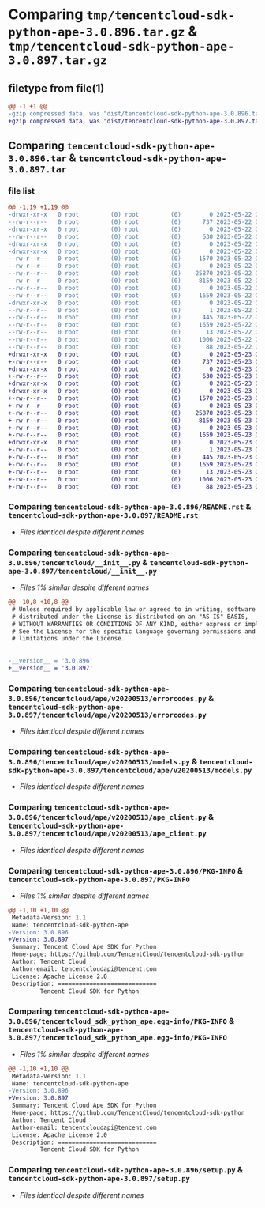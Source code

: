 # Comparing `tmp/tencentcloud-sdk-python-ape-3.0.896.tar.gz` & `tmp/tencentcloud-sdk-python-ape-3.0.897.tar.gz`

## filetype from file(1)

```diff
@@ -1 +1 @@
-gzip compressed data, was "dist/tencentcloud-sdk-python-ape-3.0.896.tar", last modified: Mon May 22 00:14:09 2023, max compression
+gzip compressed data, was "dist/tencentcloud-sdk-python-ape-3.0.897.tar", last modified: Tue May 23 02:13:21 2023, max compression
```

## Comparing `tencentcloud-sdk-python-ape-3.0.896.tar` & `tencentcloud-sdk-python-ape-3.0.897.tar`

### file list

```diff
@@ -1,19 +1,19 @@
-drwxr-xr-x   0 root         (0) root         (0)        0 2023-05-22 00:14:09.000000 tencentcloud-sdk-python-ape-3.0.896/
--rw-r--r--   0 root         (0) root         (0)      737 2023-05-22 00:14:09.000000 tencentcloud-sdk-python-ape-3.0.896/README.rst
-drwxr-xr-x   0 root         (0) root         (0)        0 2023-05-22 00:14:09.000000 tencentcloud-sdk-python-ape-3.0.896/tencentcloud/
--rw-r--r--   0 root         (0) root         (0)      630 2023-05-22 00:14:09.000000 tencentcloud-sdk-python-ape-3.0.896/tencentcloud/__init__.py
-drwxr-xr-x   0 root         (0) root         (0)        0 2023-05-22 00:14:09.000000 tencentcloud-sdk-python-ape-3.0.896/tencentcloud/ape/
-drwxr-xr-x   0 root         (0) root         (0)        0 2023-05-22 00:14:09.000000 tencentcloud-sdk-python-ape-3.0.896/tencentcloud/ape/v20200513/
--rw-r--r--   0 root         (0) root         (0)     1570 2023-05-22 00:14:09.000000 tencentcloud-sdk-python-ape-3.0.896/tencentcloud/ape/v20200513/errorcodes.py
--rw-r--r--   0 root         (0) root         (0)        0 2023-05-22 00:14:09.000000 tencentcloud-sdk-python-ape-3.0.896/tencentcloud/ape/v20200513/__init__.py
--rw-r--r--   0 root         (0) root         (0)    25870 2023-05-22 00:14:09.000000 tencentcloud-sdk-python-ape-3.0.896/tencentcloud/ape/v20200513/models.py
--rw-r--r--   0 root         (0) root         (0)     8159 2023-05-22 00:14:09.000000 tencentcloud-sdk-python-ape-3.0.896/tencentcloud/ape/v20200513/ape_client.py
--rw-r--r--   0 root         (0) root         (0)        0 2023-05-22 00:14:09.000000 tencentcloud-sdk-python-ape-3.0.896/tencentcloud/ape/__init__.py
--rw-r--r--   0 root         (0) root         (0)     1659 2023-05-22 00:14:09.000000 tencentcloud-sdk-python-ape-3.0.896/PKG-INFO
-drwxr-xr-x   0 root         (0) root         (0)        0 2023-05-22 00:14:09.000000 tencentcloud-sdk-python-ape-3.0.896/tencentcloud_sdk_python_ape.egg-info/
--rw-r--r--   0 root         (0) root         (0)        1 2023-05-22 00:14:09.000000 tencentcloud-sdk-python-ape-3.0.896/tencentcloud_sdk_python_ape.egg-info/dependency_links.txt
--rw-r--r--   0 root         (0) root         (0)      445 2023-05-22 00:14:09.000000 tencentcloud-sdk-python-ape-3.0.896/tencentcloud_sdk_python_ape.egg-info/SOURCES.txt
--rw-r--r--   0 root         (0) root         (0)     1659 2023-05-22 00:14:09.000000 tencentcloud-sdk-python-ape-3.0.896/tencentcloud_sdk_python_ape.egg-info/PKG-INFO
--rw-r--r--   0 root         (0) root         (0)       13 2023-05-22 00:14:09.000000 tencentcloud-sdk-python-ape-3.0.896/tencentcloud_sdk_python_ape.egg-info/top_level.txt
--rw-r--r--   0 root         (0) root         (0)     1006 2023-05-22 00:14:09.000000 tencentcloud-sdk-python-ape-3.0.896/setup.py
--rw-r--r--   0 root         (0) root         (0)       88 2023-05-22 00:14:09.000000 tencentcloud-sdk-python-ape-3.0.896/setup.cfg
+drwxr-xr-x   0 root         (0) root         (0)        0 2023-05-23 02:13:21.000000 tencentcloud-sdk-python-ape-3.0.897/
+-rw-r--r--   0 root         (0) root         (0)      737 2023-05-23 02:13:21.000000 tencentcloud-sdk-python-ape-3.0.897/README.rst
+drwxr-xr-x   0 root         (0) root         (0)        0 2023-05-23 02:13:21.000000 tencentcloud-sdk-python-ape-3.0.897/tencentcloud/
+-rw-r--r--   0 root         (0) root         (0)      630 2023-05-23 02:13:21.000000 tencentcloud-sdk-python-ape-3.0.897/tencentcloud/__init__.py
+drwxr-xr-x   0 root         (0) root         (0)        0 2023-05-23 02:13:21.000000 tencentcloud-sdk-python-ape-3.0.897/tencentcloud/ape/
+drwxr-xr-x   0 root         (0) root         (0)        0 2023-05-23 02:13:21.000000 tencentcloud-sdk-python-ape-3.0.897/tencentcloud/ape/v20200513/
+-rw-r--r--   0 root         (0) root         (0)     1570 2023-05-23 02:13:21.000000 tencentcloud-sdk-python-ape-3.0.897/tencentcloud/ape/v20200513/errorcodes.py
+-rw-r--r--   0 root         (0) root         (0)        0 2023-05-23 02:13:21.000000 tencentcloud-sdk-python-ape-3.0.897/tencentcloud/ape/v20200513/__init__.py
+-rw-r--r--   0 root         (0) root         (0)    25870 2023-05-23 02:13:21.000000 tencentcloud-sdk-python-ape-3.0.897/tencentcloud/ape/v20200513/models.py
+-rw-r--r--   0 root         (0) root         (0)     8159 2023-05-23 02:13:21.000000 tencentcloud-sdk-python-ape-3.0.897/tencentcloud/ape/v20200513/ape_client.py
+-rw-r--r--   0 root         (0) root         (0)        0 2023-05-23 02:13:21.000000 tencentcloud-sdk-python-ape-3.0.897/tencentcloud/ape/__init__.py
+-rw-r--r--   0 root         (0) root         (0)     1659 2023-05-23 02:13:21.000000 tencentcloud-sdk-python-ape-3.0.897/PKG-INFO
+drwxr-xr-x   0 root         (0) root         (0)        0 2023-05-23 02:13:21.000000 tencentcloud-sdk-python-ape-3.0.897/tencentcloud_sdk_python_ape.egg-info/
+-rw-r--r--   0 root         (0) root         (0)        1 2023-05-23 02:13:21.000000 tencentcloud-sdk-python-ape-3.0.897/tencentcloud_sdk_python_ape.egg-info/dependency_links.txt
+-rw-r--r--   0 root         (0) root         (0)      445 2023-05-23 02:13:21.000000 tencentcloud-sdk-python-ape-3.0.897/tencentcloud_sdk_python_ape.egg-info/SOURCES.txt
+-rw-r--r--   0 root         (0) root         (0)     1659 2023-05-23 02:13:21.000000 tencentcloud-sdk-python-ape-3.0.897/tencentcloud_sdk_python_ape.egg-info/PKG-INFO
+-rw-r--r--   0 root         (0) root         (0)       13 2023-05-23 02:13:21.000000 tencentcloud-sdk-python-ape-3.0.897/tencentcloud_sdk_python_ape.egg-info/top_level.txt
+-rw-r--r--   0 root         (0) root         (0)     1006 2023-05-23 02:13:21.000000 tencentcloud-sdk-python-ape-3.0.897/setup.py
+-rw-r--r--   0 root         (0) root         (0)       88 2023-05-23 02:13:21.000000 tencentcloud-sdk-python-ape-3.0.897/setup.cfg
```

### Comparing `tencentcloud-sdk-python-ape-3.0.896/README.rst` & `tencentcloud-sdk-python-ape-3.0.897/README.rst`

 * *Files identical despite different names*

### Comparing `tencentcloud-sdk-python-ape-3.0.896/tencentcloud/__init__.py` & `tencentcloud-sdk-python-ape-3.0.897/tencentcloud/__init__.py`

 * *Files 1% similar despite different names*

```diff
@@ -10,8 +10,8 @@
 # Unless required by applicable law or agreed to in writing, software
 # distributed under the License is distributed on an "AS IS" BASIS,
 # WITHOUT WARRANTIES OR CONDITIONS OF ANY KIND, either express or implied.
 # See the License for the specific language governing permissions and
 # limitations under the License.
 
 
-__version__ = '3.0.896'
+__version__ = '3.0.897'
```

### Comparing `tencentcloud-sdk-python-ape-3.0.896/tencentcloud/ape/v20200513/errorcodes.py` & `tencentcloud-sdk-python-ape-3.0.897/tencentcloud/ape/v20200513/errorcodes.py`

 * *Files identical despite different names*

### Comparing `tencentcloud-sdk-python-ape-3.0.896/tencentcloud/ape/v20200513/models.py` & `tencentcloud-sdk-python-ape-3.0.897/tencentcloud/ape/v20200513/models.py`

 * *Files identical despite different names*

### Comparing `tencentcloud-sdk-python-ape-3.0.896/tencentcloud/ape/v20200513/ape_client.py` & `tencentcloud-sdk-python-ape-3.0.897/tencentcloud/ape/v20200513/ape_client.py`

 * *Files identical despite different names*

### Comparing `tencentcloud-sdk-python-ape-3.0.896/PKG-INFO` & `tencentcloud-sdk-python-ape-3.0.897/PKG-INFO`

 * *Files 1% similar despite different names*

```diff
@@ -1,10 +1,10 @@
 Metadata-Version: 1.1
 Name: tencentcloud-sdk-python-ape
-Version: 3.0.896
+Version: 3.0.897
 Summary: Tencent Cloud Ape SDK for Python
 Home-page: https://github.com/TencentCloud/tencentcloud-sdk-python
 Author: Tencent Cloud
 Author-email: tencentcloudapi@tencent.com
 License: Apache License 2.0
 Description: ============================
         Tencent Cloud SDK for Python
```

### Comparing `tencentcloud-sdk-python-ape-3.0.896/tencentcloud_sdk_python_ape.egg-info/PKG-INFO` & `tencentcloud-sdk-python-ape-3.0.897/tencentcloud_sdk_python_ape.egg-info/PKG-INFO`

 * *Files 1% similar despite different names*

```diff
@@ -1,10 +1,10 @@
 Metadata-Version: 1.1
 Name: tencentcloud-sdk-python-ape
-Version: 3.0.896
+Version: 3.0.897
 Summary: Tencent Cloud Ape SDK for Python
 Home-page: https://github.com/TencentCloud/tencentcloud-sdk-python
 Author: Tencent Cloud
 Author-email: tencentcloudapi@tencent.com
 License: Apache License 2.0
 Description: ============================
         Tencent Cloud SDK for Python
```

### Comparing `tencentcloud-sdk-python-ape-3.0.896/setup.py` & `tencentcloud-sdk-python-ape-3.0.897/setup.py`

 * *Files identical despite different names*

